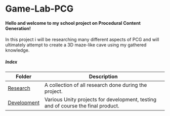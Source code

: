 # Game-Lab-PCG
#### Hello and welcome to my school project on Procedural Content Generation!

In this project i will be researching many different aspects of PCG and will ultimately attempt to create a 3D maze-like cave using my gathered knowledge.



##### Index

| Folder                                                       | Description                                                  |
| ------------------------------------------------------------ | ------------------------------------------------------------ |
| [Research](https://github.com/Okke234/Game-Lab-PCG/tree/main/Research) | A collection of all research done during the project.        |
| [Development](https://github.com/Okke234/Game-Lab-PCG/tree/main/Development) | Various Unity projects for development, testing and of course the final product. |

